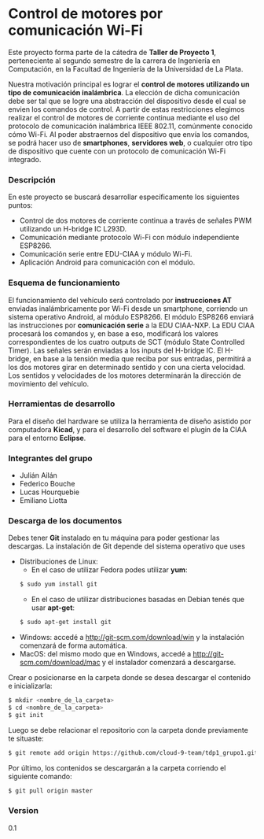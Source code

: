 # Control de motores por comunicación Wi-Fi

Este proyecto forma parte de la cátedra de **Taller de Proyecto 1**, perteneciente al segundo semestre de la carrera de Ingeniería en Computación, en la Facultad de Ingeniería de la Universidad de La Plata. 

Nuestra motivación principal es lograr el **control de motores utilizando un tipo de comunicación inalámbrica**. La elección de dicha comunicación debe ser tal que se logre una abstracción del dispositivo desde el cual se envien los comandos de control. 
A partir de estas restricciones elegimos realizar el control de motores de corriente continua mediante el uso del protocolo de comunicación inalámbrica IEEE 802.11, comúnmente conocido cómo Wi-Fi. Al poder abstraernos del dispositivo que envía los comandos, se podrá hacer uso de **smartphones**, **servidores web**, o cualquier otro tipo de dispositivo que cuente con un protocolo de comunicación Wi-Fi integrado.

### Descripción 
En este proyecto se buscará desarrollar específicamente los siguientes puntos:
 - Control de dos motores de corriente continua a través de señales PWM utilizando un H-bridge IC L293D.
 - Comunicación mediante protocolo Wi-Fi con módulo independiente ESP8266.
 - Comunicación serie entre EDU-CIAA y módulo Wi-Fi.
 - Aplicación Android para comunicación con el módulo.

### Esquema de funcionamiento
El funcionamiento del vehículo será controlado por **instrucciones AT** enviadas inalámbricamente por Wi-Fi desde un smartphone, corriendo un sistema operativo Android, al módulo ESP8266. El módulo ESP8266 enviará las instrucciones por **comunicación serie** a la EDU CIAA-NXP. La EDU CIAA procesará los comandos y, en base a eso, modificará los valores correspondientes de los cuatro outputs de SCT (módulo State Controlled Timer). Las señales serán enviadas a los inputs del H-bridge IC. El H-bridge, en base a la tensión media que reciba por sus entradas, permitirá a los dos motores girar en determinado sentido y con una cierta velocidad. Los sentidos y velocidades de los motores determinarán la dirección de movimiento del vehículo.

### Herramientas de desarrollo
Para el diseño del hardware se utiliza la herramienta de diseño asistido por computadora **Kicad**, y para el desarrollo del software el plugin de la CIAA para el entorno **Eclipse**.

### Integrantes del grupo

 - Julián Ailán
 - Federico Bouche
 - Lucas Hourquebie
 - Emiliano Liotta

### Descarga de los documentos
Debes tener **Git** instalado en tu máquina para poder gestionar las descargas. La instalación de Git depende del sistema operativo que uses
 - Distribuciones de Linux: 
    - En el caso de utilizar Fedora podes utilizar **yum**:
    ```sh
    $ sudo yum install git
    ```
    - En el caso de utilizar distribuciones basadas en Debian tenés que usar **apt-get**:
    ```sh
    $ sudo apt-get install git
    ```
 - Windows: accedé a http://git-scm.com/download/win y la instalación comenzará de forma automática.
 - MacOS: del mismo modo que en Windows, accedé a http://git-scm.com/download/mac y el instalador comenzará a descargarse.

Crear o posicionarse en la carpeta donde se desea descargar el contenido e inicializarla:
```sh
$ mkdir <nombre_de_la_carpeta>
$ cd <nombre_de_la_carpeta>
$ git init
```
Luego se debe relacionar el repositorio con la carpeta donde previamente te situaste:
```sh
$ git remote add origin https://github.com/cloud-9-team/tdp1_grupo1.git
```
Por último, los contenidos se descargarán a la carpeta corriendo el siguiente comando:
```sh
$ git pull origin master
```
### Version
0.1
